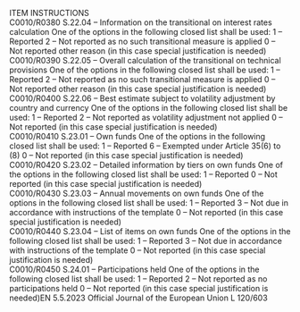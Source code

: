  
ITEM  INSTRUCTIONS  
C0010/R0380  S.22.04 – Information on the 
transitional on interest rates 
calculation  One of the options in the following closed list shall be used: 
1 – Reported 
2 – Not reported as no such transitional measure is applied 
0 – Not reported other reason (in this case special justification is needed)  
C0010/R0390  S.22.05 – Overall calculation 
of the transitional on technical 
provisions  One of the options in the following closed list shall be used: 
1 – Reported 
2 – Not reported as no such transitional measure is applied 
0 – Not reported other reason (in this case special justification is needed)  
C0010/R0400  S.22.06 – Best estimate subject 
to volatility adjustment by 
country and currency  One of the options in the following closed list shall be used: 
1 – Reported 
2 – Not reported as volatility adjustment not applied 
0 – Not reported (in this case special justification is needed)  
C0010/R0410  S.23.01 – Own funds  One of the options in the following closed list shall be used: 
1 – Reported 
6 – Exempted under Article 35(6) to (8) 
0 – Not reported (in this case special justification is needed)  
C0010/R0420  S.23.02 – Detailed information 
by tiers on own funds  One of the options in the following closed list shall be used: 
1 – Reported 
0 – Not reported (in this case special justification is needed)  
C0010/R0430  S.23.03 – Annual movements 
on own funds  One of the options in the following closed list shall be used: 
1 – Reported 
3 – Not due in accordance with instructions of the template 
0 – Not reported (in this case special justification is needed)  
C0010/R0440  S.23.04 – List of items on own 
funds  One of the options in the following closed list shall be used: 
1 – Reported 
3 – Not due in accordance with instructions of the template 
0 – Not reported (in this case special justification is needed)  
C0010/R0450  S.24.01 – Participations held  One of the options in the following closed list shall be used: 
1 – Reported 
2 – Not reported as no participations held 
0 – Not reported (in this case special justification is needed)EN  5.5.2023 Official Journal of the European Union L 120/603